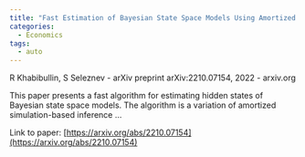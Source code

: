```yaml
---
title: "Fast Estimation of Bayesian State Space Models Using Amortized Simulation-Based Inference"
categories:
  - Economics
tags:
  - auto
---
```

R Khabibullin, S Seleznev - arXiv preprint arXiv:2210.07154, 2022 - arxiv.org

This paper presents a fast algorithm for estimating hidden states of Bayesian state space models. The algorithm is a variation of amortized simulation-based inference …

Link to paper: [https://arxiv.org/abs/2210.07154](https://arxiv.org/abs/2210.07154)
